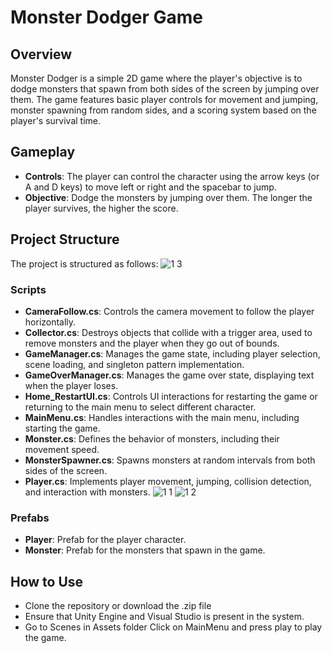 # Monster Dodger Game

## Overview
Monster Dodger is a simple 2D game where the player's objective is to dodge monsters that spawn from both sides of the screen by jumping over them. The game features basic player controls for movement and jumping, monster spawning from random sides, and a scoring system based on the player's survival time.

## Gameplay
- **Controls**: The player can control the character using the arrow keys (or A and D keys) to move left or right and the spacebar to jump.
- **Objective**: Dodge the monsters by jumping over them. The longer the player survives, the higher the score.

## Project Structure
The project is structured as follows:
![1 3](https://github.com/saahen-sriyan-mishra/Monster-Dodger-UNITY/assets/139043263/547e08e5-6314-46b9-95d8-0d18268bd1c2)

### Scripts
- **CameraFollow.cs**: Controls the camera movement to follow the player horizontally.
- **Collector.cs**: Destroys objects that collide with a trigger area, used to remove monsters and the player when they go out of bounds.
- **GameManager.cs**: Manages the game state, including player selection, scene loading, and singleton pattern implementation.
- **GameOverManager.cs**: Manages the game over state, displaying text when the player loses.
- **Home_RestartUI.cs**: Controls UI interactions for restarting the game or returning to the main menu to select different character.
- **MainMenu.cs**: Handles interactions with the main menu, including starting the game.
- **Monster.cs**: Defines the behavior of monsters, including their movement speed.
- **MonsterSpawner.cs**: Spawns monsters at random intervals from both sides of the screen.
- **Player.cs**: Implements player movement, jumping, collision detection, and interaction with monsters.
![1 1](https://github.com/saahen-sriyan-mishra/Monster-Dodger-UNITY/assets/139043263/177e322c-3bf0-45f3-9d86-523556460f27)
![1 2](https://github.com/saahen-sriyan-mishra/Monster-Dodger-UNITY/assets/139043263/99ad2b13-57f9-4ea2-9b94-eca79f358a5e)

### Prefabs
- **Player**: Prefab for the player character.
- **Monster**: Prefab for the monsters that spawn in the game.

## How to Use
- Clone the repository or download the .zip file
- Ensure that Unity Engine and Visual Studio is present in the system.
- Go to Scenes in Assets folder Click on MainMenu and press play to play the game.
